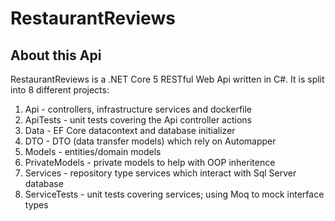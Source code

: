 # RestaurantReviews

## About this Api
RestaurantReviews is a .NET Core 5 RESTful Web Api written in C#. It is split into 8 different projects:

1. Api - controllers, infrastructure services and dockerfile
2. ApiTests - unit tests covering the Api controller actions
3. Data - EF Core datacontext and database initializer
4. DTO - DTO (data transfer models) which rely on Automapper
5. Models - entities/domain models
6. PrivateModels - private models to help with OOP inheritence
7. Services - repository type services which interact with Sql Server database
8. ServiceTests - unit tests covering services; using Moq to mock interface types

